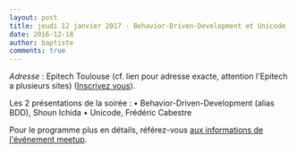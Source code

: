 ```yaml
---
layout: post
title: jeudi 12 janvier 2017 - Behavior-Driven-Development et Unicode
date: 2016-12-18
author: baptiste
comments: true
---
```


_Adresse_ : Epitech Toulouse (cf. lien pour adresse exacte, attention l'Epitech a plusieurs sites) ([Inscrivez vous](http://www.meetup.com/fr-FR/Toulouse-Java-User-Group/events/236352230/)).

Les 2 présentations de la soirée :
• Behavior-Driven-Dev­elopment (alias BDD), Shoun Ichida
• Unicode, Frédéric Cabestre

Pour le programme plus en détails, référez-vous [aux informations de l'événement meetup](http://www.meetup.com/fr-FR/Toulouse-Java-User-Group/events/236352230/).

